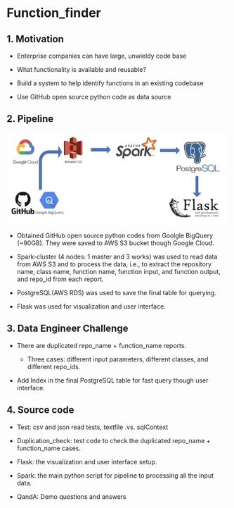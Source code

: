 # Function_finder

## 1. Motivation

* Enterprise companies can have large, unwieldy code base

* What functionality is available and reusable?

* Build a system to help identify functions in an existing codebase

* Use GitHub open source python code as data source


## 2. Pipeline

![Pipeline](Images/pipeline.png)

* Obtained GitHub open source python codes from Goolgle BigQuery (~90GB). They were saved to AWS S3 bucket though Google Cloud. 

* Spark-cluster (4 nodes: 1 master and 3 works) was used to read data from AWS S3 and to process the data, i.e., to extract the repository name, class name, function name, function input, and function output, and repo_id from each report. 

* PostgreSQL(AWS RDS) was used to save the final table for querying.

* Flask was used for visualization and user interface. 


## 3. Data Engineer Challenge

* There are duplicated repo_name + function_name reports. 

   * Three cases: different input parameters, different classes, and different repo_ids.

* Add Index in the final PostgreSQL table for fast query though user interface. 


## 4. Source code

* Test: csv and json read tests, textfile .vs. sqlContext

* Duplication_check: test code to check the duplicated repo_name + function_name cases.

* Flask: the visualization and user interface setup.

* Spark: the main python script for pipeline to processing all the input data.

* QandA: Demo questions and answers
